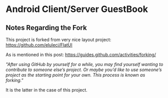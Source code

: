 Android Client/Server GuestBook 
================================

Notes Regarding the Fork
------------------------

This project is forked from very nice layout project: https://github.com/eluleci/FlatUI

As is mentioned in this post:
https://guides.github.com/activities/forking/

*"After using GitHub by yourself for a while, you may find yourself wanting to contribute to someone else’s project. Or maybe you’d like to use someone’s project as the starting point for your own. This process is known as forking."*

It is the latter in the case of this project.  


